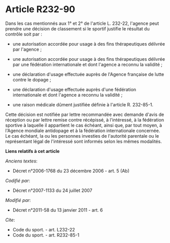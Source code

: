 # Article R232-90

Dans les cas mentionnés aux 1° et 2° de l'article L. 232-22, l'agence peut prendre une décision de classement si le sportif
justifie le résultat du contrôle soit par :

- une autorisation accordée pour usage à des fins thérapeutiques délivrée par l'agence ;

- une autorisation accordée pour usage à des fins thérapeutiques délivrée par une fédération internationale et dont l'agence
a reconnu la validité ;

- une déclaration d'usage effectuée auprès de l'Agence française de lutte contre le dopage ;

- une déclaration d'usage effectuée auprès d'une fédération internationale et dont l'agence a reconnu la validité ;

- une raison médicale dûment justifiée définie à l'article R. 232-85-1. 

Cette décision est notifiée par lettre recommandée avec demande d'avis de réception ou par lettre remise contre récépissé, à
l'intéressé, à la fédération sportive à laquelle il appartient le cas échéant, ainsi que, par tout moyen, à l'Agence mondiale
antidopage et à la fédération internationale concernée. Le cas échéant, la ou les personnes investies de l'autorité parentale
ou le représentant légal de l'intéressé sont informés selon les mêmes modalités.

**Liens relatifs à cet article**

_Anciens textes_:

  - Décret n°2006-1768 du 23 décembre 2006 - art. 5 (Ab)

_Codifié par_:

  - Décret n°2007-1133 du 24 juillet 2007

_Modifié par_:

  - Décret n°2011-58 du 13 janvier 2011 - art. 6

_Cite_:

  - Code du sport. - art. L232-22
  - Code du sport. - art. R232-85-1
